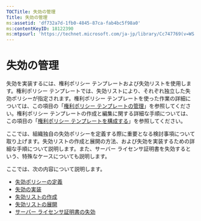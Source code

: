 ```yaml
---
TOCTitle: 失効の管理
Title: 失効の管理
ms:assetid: 'df732a7d-1fb0-4845-87ca-fab4bc5f98a0'
ms:contentKeyID: 18122390
ms:mtpsurl: 'https://technet.microsoft.com/ja-jp/library/Cc747769(v=WS.10)'
---
```


失効の管理
==========

失効を実装するには、権利ポリシー テンプレートおよび失効リストを使用します。権利ポリシー テンプレートでは、失効リストにより、それぞれ独立した失効ポリシーが指定されます。権利ポリシー テンプレートを使った作業の詳細については、この項目の「[権利ポリシー テンプレートの管理](https://technet.microsoft.com/718286dc-3399-4556-96c9-ec3a33d31877)」を参照してください。権利ポリシー テンプレートの作成と編集に関する詳細な手順については、この項目の「[権利ポリシー テンプレートを構成する](https://technet.microsoft.com/31887a83-60c3-41b3-b636-69ff2dda3c88)」を参照してください。

ここでは、組織独自の失効ポリシーを定義する際に重要となる検討事項について取り上げます。失効リストの作成と展開の方法、および失効を実装するための詳細な手順について説明します。また、サーバー ライセンサ証明書を失効するという、特殊なケースについても説明します。

ここでは、次の内容について説明します。

-   [失効ポリシーの定義](https://technet.microsoft.com/e2fffe9f-def7-439b-a8aa-43f8a065813d)
-   [失効の実装](https://technet.microsoft.com/4735f060-7197-4ae2-830a-f91bcc4de30a)
-   [失効リストの作成](https://technet.microsoft.com/1ef75199-3344-4225-84de-a863a777696a)
-   [失効リストの展開](https://technet.microsoft.com/e331338b-66d4-45e4-8d3f-acccf2302ac4)
-   [サーバー ライセンサ証明書の失効](https://technet.microsoft.com/8020861d-d196-4431-8282-044675ef5616)
